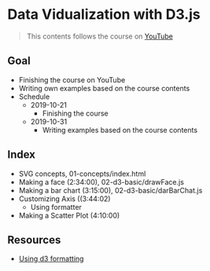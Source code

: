 # Data Vidualization with D3.js

> This contents follows the course on [YouTube](https://www.youtube.com/watch?v=_8V5o2UHG0E)

## Goal

- Finishing the course on YouTube
- Writing own examples based on the course contents
- Schedule
  - 2019-10-21
    - Finishing the course
  - 2019-10-31
    - Writing examples based on the course contents

## Index

- SVG concepts, 01-concepts/index.html
- Making a face (2:34:00), 02-d3-basic/drawFace.js
- Making a bar chart (3:15:00), 02-d3-basic/darBarChat.js
- Customizing Axis ((3:44:02)
  - Using formatter
- Making a Scatter Plot (4:10:00)

## Resources

- [Using d3 formatting](http://bl.ocks.org/zanarmstrong/05c1e95bf7aa16c4768e)
